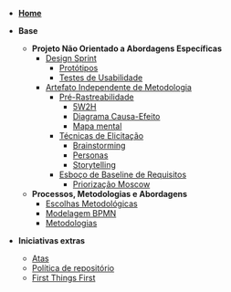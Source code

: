 - [**Home**](README.md)

- **Base**
  - **Projeto Não Orientado a Abordagens Específicas**
    - [Design Sprint](pages/fase_01/design_sprint.md)
      - [Protótipos](pages/fase_01/prototipoBaixaAltaFidelidade.md)
      - [Testes de Usabilidade](pages/fase_01/testes_usabilidade.md)
    - [Artefato Independente de Metodologia](pages/fase_01/artefato_Independente_metodologia.md)
      - [Pré-Rastreabilidade](pages/fase_01/pre_rastreabilidade.md)
        - [5W2H](pages/fase_01/5w2h.md)
        - [Diagrama Causa-Efeito](pages/fase_01/diagrama_causa_efeito.md)
        - [Mapa mental](pages/fase_01/mapa_mental.md)
      - [Técnicas de Elicitação](pages/fase_01/tecnicas_elicitacao.md)
        - [Brainstorming](pages/fase_01/brainstorming.md)
        - [Personas](pages/fase_01/personas.md)
        - [Storytelling](pages/fase_01/storytelling.md)
      - [Esboço de Baseline de Requisitos](pages/fase_01/baseline_requisitos.md)
        - [Priorização Moscow](pages/fase_01/priorizacao_moscow.md)
  - **Processos, Metodologias e Abordagens**
    - [Escolhas Metodológicas](pages/fase_01/escolhas_metodologicas.md)
    - [Modelagem BPMN](pages/fase_01/modelagem_bpmn.md)
    - [Metodologias](pages/fase_01/metodologias.md)
- **Iniciativas extras**
  - [Atas](_indiceReuniao.md)
  - [Política de repositório](pages/iniciativasExtras/politica_repositorio.md)
  - [First Things First](pages/iniciativasExtras/first_things_first.md)
